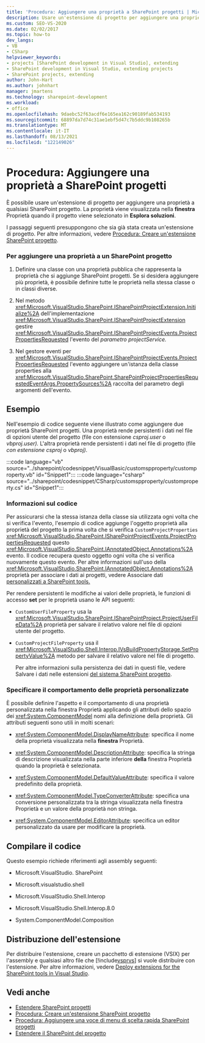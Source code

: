 ```yaml
---
title: 'Procedura: Aggiungere una proprietà a SharePoint progetti | Microsoft Docs'
description: Usare un'estensione di progetto per aggiungere una proprietà a un SharePoint progetto. Quando si seleziona il progetto in Finestra Proprietà, viene visualizzata una Esplora soluzioni.
ms.custom: SEO-VS-2020
ms.date: 02/02/2017
ms.topic: how-to
dev_langs:
- VB
- CSharp
helpviewer_keywords:
- projects [SharePoint development in Visual Studio], extending
- SharePoint development in Visual Studio, extending projects
- SharePoint projects, extending
author: John-Hart
ms.author: johnhart
manager: jmartens
ms.technology: sharepoint-development
ms.workload:
- office
ms.openlocfilehash: 9daebc52f63acdf6e165ea162c90189fab534193
ms.sourcegitcommit: 68897da7d74c31ae1ebf5d47c7b5ddc9b108265b
ms.translationtype: MT
ms.contentlocale: it-IT
ms.lasthandoff: 08/13/2021
ms.locfileid: "122149026"
---
```

# <a name="how-to-add-a-property-to-sharepoint-projects"></a>Procedura: Aggiungere una proprietà a SharePoint progetti
  È possibile usare un'estensione di progetto per aggiungere una proprietà a qualsiasi SharePoint progetto. La proprietà viene visualizzata nella **finestra** Proprietà quando il progetto viene selezionato in **Esplora soluzioni**.

 I passaggi seguenti presuppongono che sia già stata creata un'estensione di progetto. Per altre informazioni, vedere [Procedura: Creare un'estensione SharePoint progetto](../sharepoint/how-to-create-a-sharepoint-project-extension.md).

### <a name="to-add-a-property-to-a-sharepoint-project"></a>Per aggiungere una proprietà a un SharePoint progetto

1. Definire una classe con una proprietà pubblica che rappresenta la proprietà che si aggiunge SharePoint progetti. Se si desidera aggiungere più proprietà, è possibile definire tutte le proprietà nella stessa classe o in classi diverse.

2. Nel metodo <xref:Microsoft.VisualStudio.SharePoint.ISharePointProjectExtension.Initialize%2A> dell'implementazione <xref:Microsoft.VisualStudio.SharePoint.ISharePointProjectExtension> gestire <xref:Microsoft.VisualStudio.SharePoint.ISharePointProjectEvents.ProjectPropertiesRequested> l'evento del *parametro projectService.*

3. Nel gestore eventi per <xref:Microsoft.VisualStudio.SharePoint.ISharePointProjectEvents.ProjectPropertiesRequested> l'evento aggiungere un'istanza della classe properties alla <xref:Microsoft.VisualStudio.SharePoint.SharePointProjectPropertiesRequestedEventArgs.PropertySources%2A> raccolta del parametro degli argomenti dell'evento.

## <a name="example"></a>Esempio
 Nell'esempio di codice seguente viene illustrato come aggiungere due proprietà SharePoint progetti. Una proprietà rende persistenti i dati nel file di opzioni utente del progetto (file con estensione *csproj.user* o *vbproj.user).* L'altra proprietà rende persistenti i dati nel file di progetto (file *con estensione csproj* o *vbproj).*

 :::code language="vb" source="../sharepoint/codesnippet/VisualBasic/customspproperty/customproperty.vb" id="Snippet1":::
 :::code language="csharp" source="../sharepoint/codesnippet/CSharp/customspproperty/customproperty.cs" id="Snippet1":::

### <a name="understand-the-code"></a>Informazioni sul codice
 Per assicurarsi che la stessa istanza della classe sia utilizzata ogni volta che si verifica l'evento, l'esempio di codice aggiunge l'oggetto proprietà alla proprietà del progetto la prima volta che si verifica `CustomProjectProperties` <xref:Microsoft.VisualStudio.SharePoint.ISharePointProjectEvents.ProjectPropertiesRequested> questo <xref:Microsoft.VisualStudio.SharePoint.IAnnotatedObject.Annotations%2A> evento. Il codice recupera questo oggetto ogni volta che si verifica nuovamente questo evento. Per altre informazioni sull'uso della <xref:Microsoft.VisualStudio.SharePoint.IAnnotatedObject.Annotations%2A> proprietà per associare i dati ai progetti, vedere Associare dati [personalizzati a SharePoint tools.](../sharepoint/associating-custom-data-with-sharepoint-tools-extensions.md)

 Per rendere persistenti le modifiche ai valori delle proprietà, le funzioni di accesso **set** per le proprietà usano le API seguenti:

- `CustomUserFileProperty` usa la <xref:Microsoft.VisualStudio.SharePoint.ISharePointProject.ProjectUserFileData%2A> proprietà per salvare il relativo valore nel file di opzioni utente del progetto.

- `CustomProjectFileProperty` usa il <xref:Microsoft.VisualStudio.Shell.Interop.IVsBuildPropertyStorage.SetPropertyValue%2A> metodo per salvare il relativo valore nel file di progetto.

  Per altre informazioni sulla persistenza dei dati in questi file, vedere Salvare i dati nelle estensioni [del sistema SharePoint progetto](../sharepoint/saving-data-in-extensions-of-the-sharepoint-project-system.md).

### <a name="specify-the-behavior-of-custom-properties"></a>Specificare il comportamento delle proprietà personalizzate
 È possibile definire l'aspetto e il  comportamento di una proprietà personalizzata nella finestra Proprietà applicando gli attributi dello spazio dei <xref:System.ComponentModel> nomi alla definizione della proprietà. Gli attributi seguenti sono utili in molti scenari:

- <xref:System.ComponentModel.DisplayNameAttribute>: specifica il nome della proprietà visualizzata nella **finestra** Proprietà.

- <xref:System.ComponentModel.DescriptionAttribute>: specifica la stringa di descrizione visualizzata nella parte inferiore **della** finestra Proprietà quando la proprietà è selezionata.

- <xref:System.ComponentModel.DefaultValueAttribute>: specifica il valore predefinito della proprietà.

- <xref:System.ComponentModel.TypeConverterAttribute>: specifica una conversione personalizzata tra la  stringa visualizzata nella finestra Proprietà e un valore della proprietà non stringa.

- <xref:System.ComponentModel.EditorAttribute>: specifica un editor personalizzato da usare per modificare la proprietà.

## <a name="compile-the-code"></a>Compilare il codice
 Questo esempio richiede riferimenti agli assembly seguenti:

- Microsoft.VisualStudio. SharePoint

- Microsoft.visualstudio.shell

- Microsoft.VisualStudio.Shell.Interop

- Microsoft.VisualStudio.Shell.Interop.8.0

- System.ComponentModel.Composition

## <a name="deploy-the-extension"></a>Distribuzione dell'estensione
 Per distribuire l'estensione, creare un pacchetto di estensione (VSIX) per l'assembly e qualsiasi altro file che [!include[vsprvs](../sharepoint/includes/vsprvs-md.md)] si vuole distribuire con l'estensione. Per altre informazioni, vedere [Deploy extensions for the SharePoint tools in Visual Studio](../sharepoint/deploying-extensions-for-the-sharepoint-tools-in-visual-studio.md).

## <a name="see-also"></a>Vedi anche
- [Estendere SharePoint progetti](../sharepoint/extending-sharepoint-projects.md)
- [Procedura: Creare un'estensione SharePoint progetto](../sharepoint/how-to-create-a-sharepoint-project-extension.md)
- [Procedura: Aggiungere una voce di menu di scelta rapida SharePoint progetti](../sharepoint/how-to-add-a-shortcut-menu-item-to-sharepoint-projects.md)
- [Estendere il SharePoint del progetto](../sharepoint/extending-the-sharepoint-project-system.md)
